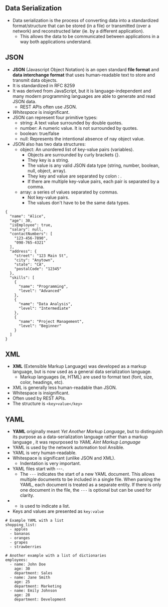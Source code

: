 ## Data Serialization
* Data serialization is the process of converting data into a standardized format/structure that can be stored (in a file) or transmitted (over a network) and reconstructed later (ie. by a different application).
	* This allows the data to be communicated between applications in a way both applications understand.
## JSON
* **JSON** (Javascript Object Notation) is an open standard **file format** and **data interchange format** that uses human-readable text to store and transmit data objects.
* It is standardized in RFC 8259
* It was derived from JavaScript, but it is language-independent and many modern programming languages are able to generate and read JSON data.
	* REST APIs often use JSON.
* *Whitespace* is insignificant.
* JSON can represent four primitive types:
	* string: A text value surrounded by double quotes.
	* number: A numeric value. It is not surrounded by quotes.
	* boolean: true/false
	* null: Represents the intentional absence of nay object value.
* JSON also has two data structures:
	* object: An unordered list of key-value pairs (variables).
		* Objects are surrounded by curly brackets {}.
		* They key is a string.
		* The value is any valid JSON data type (string, number, boolean, null, object, array).
		* They key and value are separated by colon : .
		* If there are multiple key-value pairs, each pair is separated by a comma.
	* array: a series of values separated by commas.
		* Not key-value pairs.
		* The values don't have to be the same data types.

```
{
  "name": "Alice",
  "age": 30,
  "isEmployee": true,
  "salary": null,
  "contactNumbers": [
    "123-456-7890",
    "098-765-4321"
  ],
  "address": {
    "street": "123 Main St",
    "city": "Anytown",
    "state": "CA",
    "postalCode": "12345"
  },
  "skills": [
    {
      "name": "Programming",
      "level": "Advanced"
    },
    {
      "name": "Data Analysis",
      "level": "Intermediate"
    },
    {
      "name": "Project Management",
      "level": "Beginner"
    }
  ]
}

```
## XML
* **XML** (Extensible Markup Language) was developed as a markup language, but is now used as a general data serialization language.
	* Markup languages (ie, HTML) are used to format text (font, size, color, headings, etc).
* XML is generally less human-readable than JSON.
* Whitespace is insignificant.
* Often used by REST APIs.
* The structure is `<key>value</key>`
## YAML
* **YAML** originally meant *Yet Another Markup Language*, but to distinguish its purpose as a data-serialization language rather than a markup language , it was repurposed to *YAML Aint Markup Language*
* YAML is used by the network automation tool Ansible.
* YAML is very human-readable.
* Whitespace is significant (unlike JSON and XML).
	* Indentation is very important.
* YAML files start with ---.
	* The `---` indicates the start of a new YAML document. This allows multiple documents to be included in a single file. When parsing the YAML, each document is treated as a separate entity. If there is only one document in the file, the `---` is optional but can be used for clarity.
* - is used to indicate a list.
* Keys and values are presented as `key:value`

```
# Example YAML with a list
shopping_list:
  - apples
  - bananas
  - oranges
  - grapes
  - strawberries

# Another example with a list of dictionaries
employees:
  - name: John Doe
    age: 30
    department: Sales
  - name: Jane Smith
    age: 25
    department: Marketing
  - name: Emily Johnson
    age: 28
    department: Development
```